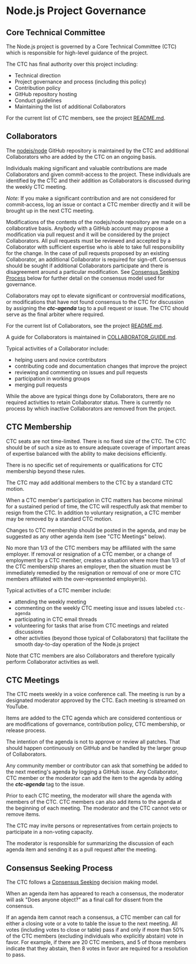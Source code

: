 # Node.js Project Governance

## Core Technical Committee

The Node.js project is governed by a Core Technical Committee (CTC) which is
responsible for high-level guidance of the project.

The CTC has final authority over this project including:

* Technical direction
* Project governance and process (including this policy)
* Contribution policy
* GitHub repository hosting
* Conduct guidelines
* Maintaining the list of additional Collaborators

For the current list of CTC members, see the project
[README.md](./README.md#current-project-team-members).

## Collaborators

The [nodejs/node](https://github.com/nodejs/node) GitHub repository is
maintained by the CTC and additional Collaborators who are added by the
CTC on an ongoing basis.

Individuals making significant and valuable contributions are made
Collaborators and given commit-access to the project. These
individuals are identified by the CTC and their addition as
Collaborators is discussed during the weekly CTC meeting.

_Note:_ If you make a significant contribution and are not considered
for commit-access, log an issue or contact a CTC member directly and it
will be brought up in the next CTC meeting.

Modifications of the contents of the nodejs/node repository are made on
a collaborative basis. Anybody with a GitHub account may propose a
modification via pull request and it will be considered by the project
Collaborators. All pull requests must be reviewed and accepted by a
Collaborator with sufficient expertise who is able to take full
responsibility for the change. In the case of pull requests proposed
by an existing Collaborator, an additional Collaborator is required
for sign-off. Consensus should be sought if additional Collaborators
participate and there is disagreement around a particular
modification. See [Consensus Seeking Process](#consensus-seeking-process) below
for further detail on the consensus model used for governance.

Collaborators may opt to elevate significant or controversial
modifications, or modifications that have not found consensus to the
CTC for discussion by assigning the ***ctc-agenda*** tag to a pull
request or issue. The CTC should serve as the final arbiter where
required.

For the current list of Collaborators, see the project
[README.md](./README.md#current-project-team-members).

A guide for Collaborators is maintained in
[COLLABORATOR_GUIDE.md](./COLLABORATOR_GUIDE.md).

Typical activities of a Collaborator include:

* helping users and novice contributors
* contributing code and documentation changes that improve the project
* reviewing and commenting on issues and pull requests
* participation in working groups
* merging pull requests

While the above are typical things done by Collaborators, there are no required
activities to retain Collaborator status. There is currently no process by which
inactive Collaborators are removed from the project.

## CTC Membership

CTC seats are not time-limited. There is no fixed size of the CTC. The CTC
should be of such a size as to ensure adequate coverage of important areas of
expertise balanced with the ability to make decisions efficiently.

There is no specific set of requirements or qualifications for CTC
membership beyond these rules.

The CTC may add additional members to the CTC by a standard CTC motion.

When a CTC member's participation in CTC matters has become minimal for a
sustained period of time, the CTC will respectfully ask that member to resign
from the CTC. In addition to voluntary resignation, a CTC member may be removed
by a standard CTC motion.

Changes to CTC membership should be posted in the agenda, and may be
suggested as any other agenda item (see "CTC Meetings" below).

No more than 1/3 of the CTC members may be affiliated with the same
employer.  If removal or resignation of a CTC member, or a change of
employment by a CTC member, creates a situation where more than 1/3 of
the CTC membership shares an employer, then the situation must be
immediately remedied by the resignation or removal of one or more CTC
members affiliated with the over-represented employer(s).

Typical activities of a CTC member include:

* attending the weekly meeting
* commenting on the weekly CTC meeting issue and issues labeled `ctc-agenda`
* participating in CTC email threads
* volunteering for tasks that arise from CTC meetings and related discussions
* other activities (beyond those typical of Collaborators) that facilitate the
  smooth day-to-day operation of the Node.js project

Note that CTC members are also Collaborators and therefore typically perform
Collaborator activities as well.

## CTC Meetings

The CTC meets weekly in a voice conference call. The meeting is run by a
designated moderator approved by the CTC. Each meeting is streamed on YouTube.

Items are added to the CTC agenda which are considered contentious or
are modifications of governance, contribution policy, CTC membership,
or release process.

The intention of the agenda is not to approve or review all patches.
That should happen continuously on GitHub and be handled by the larger
group of Collaborators.

Any community member or contributor can ask that something be added to
the next meeting's agenda by logging a GitHub issue. Any Collaborator,
CTC member or the moderator can add the item to the agenda by adding
the ***ctc-agenda*** tag to the issue.

Prior to each CTC meeting, the moderator will share the agenda with
members of the CTC. CTC members can also add items to the agenda at the
beginning of each meeting. The moderator and the CTC cannot veto or remove
items.

The CTC may invite persons or representatives from certain projects to
participate in a non-voting capacity.

The moderator is responsible for summarizing the discussion of each agenda item
and sending it as a pull request after the meeting.

## Consensus Seeking Process

The CTC follows a
[Consensus Seeking](http://en.wikipedia.org/wiki/Consensus-seeking_decision-making)
decision making model.

When an agenda item has appeared to reach a consensus, the moderator will ask
"Does anyone object?" as a final call for dissent from the consensus.

If an agenda item cannot reach a consensus, a CTC member can call for either a
closing vote or a vote to table the issue to the next meeting. All votes
(including votes to close or table) pass if and only if more than 50% of the CTC
members (excluding individuals who explicitly abstain) vote in favor. For
example, if there are 20 CTC members, and 5 of those members indicate that they
abstain, then 8 votes in favor are required for a resolution to pass.
